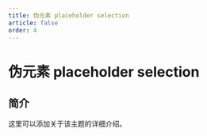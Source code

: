 ```yaml
---
title: 伪元素 placeholder selection
article: false
order: 4
---
```


# 伪元素 placeholder selection

## 简介

这里可以添加关于该主题的详细介绍。
